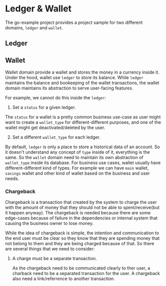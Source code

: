 # Ledger & Wallet

The go-example project provides a project sample for two different domains, `ledger` and `wallet`.

## Ledger

## Wallet

Wallet domain provide a wallet and stores the money in a currency inside it. Under the hood, wallet use `ledger` to store its balance. While `ledger` maintains the balance and bookeeping of the wallet transactions,
the wallet domain maintains its abstraction to serve user-facing features.

For example, we cannot do this inside the `ledger`:

1. Set a `status` for a given ledger.

  The `status` for a wallet is a pretty common business use-case as user might want to create a `wallet_type` for different-different purposes, and one of the wallet might get deactivated/deleted
  by the user.

2. Set a different `wallet_type` for each ledger.

  By default, `ledger` is only a place to store a historical data of an account. So it doesn't understand any concept of `type` inside of it, everything is the same. So the `wallet` domain need
  to maintain its own abstraction of `wallet_type` inside its database. For business use cases, wallet usually have different-different kind of types. For example we can have `main` wallet,
  `savings` wallet and other kind of wallet based on the business and user needs.

### Chargeback

Chargeback is a transaction that created by the system to charge the user with the amount of money that they should not be able to spent/receive(but it happen anyway). The chargeback
is needed because there are some edge-cases because of failure in the dependencies or internal system that causing the business owner to lose money.

While the idea of chargeback is simple, the intention and communication to the end user must be clear so they know that they are spending money that not belong
to them and they are being charged because of that. So there are several things that we need to consider:

1. A charge must be a separate transaction.

    As the chargeback need to be communicated clearly to ther user, a charback need to be a separated transaction for the user. A chargeback
    also need a link/referrence to another transaction.

